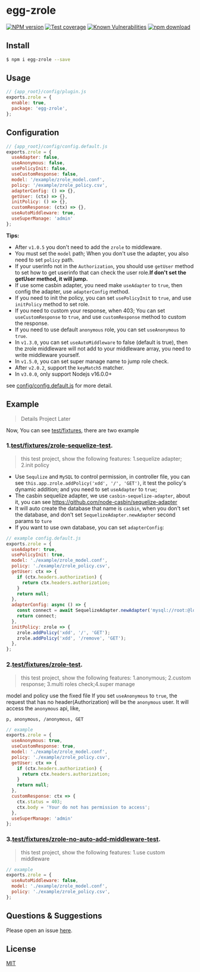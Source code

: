 # egg-zrole

[![NPM version][npm-image]][npm-url]
[![Test coverage][codecov-image]][codecov-url]
[![Known Vulnerabilities][snyk-image]][snyk-url]
[![npm download][download-image]][download-url]

[npm-image]: https://img.shields.io/npm/v/egg-zrole.svg?style=flat-square
[npm-url]: https://npmjs.org/package/egg-zrole
[codecov-image]: https://img.shields.io/codecov/c/github/klren0312/egg-zrole.svg?style=flat-square
[codecov-url]: https://codecov.io/github/klren0312/egg-zrole?branch=master
[snyk-image]: https://snyk.io/test/npm/egg-zrole/badge.svg?style=flat-square
[snyk-url]: https://snyk.io/test/npm/egg-zrole
[download-image]: https://img.shields.io/npm/dm/egg-zrole.svg?style=flat-square
[download-url]: https://npmjs.org/package/egg-zrole

<!--
Description here.
-->

## Install

```bash
$ npm i egg-zrole --save
```

## Usage

```js
// {app_root}/config/plugin.js
exports.zrole = {
  enable: true,
  package: 'egg-zrole',
};
```

## Configuration

```js
// {app_root}/config/config.default.js
exports.zrole = {
  useAdapter: false,
  useAnonymous: false,
  usePolicyInit: false,
  useCustomResponse: false,
  model: '/example/zrole_model.conf',
  policy: '/example/zrole_policy.csv',
  adapterConfig: () => {},
  getUser: (ctx) => {},
  initPolicy: () => {},
  customResponse: (ctx) => {},
  useAutoMiddleware: true,
  useSuperManage: 'admin'
};
```

**Tips:**

 - After `v1.0.5` you don't need to add the `zrole` to middleware.
 - You must set the `model` path; When you don't use the adapter, you also need to set `policy` path.
 - If your userinfo not in the `Authorization`, you should use `getUser` method to set how to get userinfo that can check the user role.**If don't set the getUser method, it will jump.**
 - If use some casbin adapter, you need make `useAdapter` to `true`, then config the adapter, use `adapterConfig` method.
 - If you need to init the policy, you can set `usePolicyInit` to `true`, and use `initPolicy` method to set role.
 - If you need to custom your response, when 403; You can set `useCustomResponse` to `true`, and use `customResponse` method to custom the response.
 - If you need to use default `anonymous` role, you can set `useAnonymous` to `true`.
 - In `v1.3.0`, you can set `useAutoMiddleware` to false (default is true), then the zrole middleware will not add to your middleware array, you need to write middleware yourself.
 - In `v1.5.0`, you can set super manage name to jump role check.
 - After `v2.0.2`, support the `keyMatch5` matcher.
 - In `v3.0.0`, only support Nodejs v16.0.0+

see [config/config.default.js](config/config.default.js) for more detail.

## Example
> Details Project Later

Now, You can see [test/fixtures](test/fixtures), there are two example

### 1.[test/fixtures/zrole-sequelize-test](test/fixtures/zrole-sequelize-test).
> this test project, show the following features: 
>1.sequelize adapter; 2.init policy

 - Use `Sequlize` and `MySQL` to control permission, in controller file, you can see `this.app.zrole.addPolicy('xdd', '/', 'GET')`, it test the policy's dynamic addition; and you need to set `useAdapter` to `true`;
 - The casbin sequelize adapter, we use `casbin-sequelize-adapter`, about it, you can see https://github.com/node-casbin/sequelize-adapter
 - It will auto create the database that name is `casbin`, when you don't set the database, and don't set `SequelizeAdapter.newAdapter` second params to `ture`
 - If you want to use own database, you can set `adapterConfig`:

```javascript
// example config.default.js
exports.zrole = {
  useAdapter: true,
  usePolicyInit: true,
  model: './example/zrole_model.conf',
  policy: './example/zrole_policy.csv',
  getUser: ctx => {
    if (ctx.headers.authorization) {
      return ctx.headers.authorization;
    }
    return null;
  },
  adapterConfig: async () => {
    const connect = await SequelizeAdapter.newAdapter('mysql://root:@localhost:3306/');
    return connect;
  },
  initPolicy: zrole => {
    zrole.addPolicy('xdd', '/', 'GET');
    zrole.addPolicy('xdd', '/remove', 'GET');
  },
};
```

### 2.[test/fixtures/zrole-test](test/fixtures/zrole-test).
> this test project, show the following features: 
>1.anonymous; 2.custom response; 3.multi roles check;4.super manage

model and policy use the fixed file
If you set `useAnonymous` to `true`, the request that has no header(Authorization) will be the `anonymous` user. It will access the `anonymous` api, like,
```
p, anonymous, /anonymous, GET
```

```javascript
// example
exports.zrole = {
  useAnonymous: true,
  useCustomResponse: true,
  model: './example/zrole_model.conf',
  policy: './example/zrole_policy.csv',
  getUser: ctx => {
    if (ctx.headers.authorization) {
      return ctx.headers.authorization;
    }
    return null;
  },
  customResponse: ctx => {
    ctx.status = 403;
    ctx.body = 'Your do not has permission to access';
  },
  useSuperManage: 'admin'
};
```

### 3.[test/fixtures/zrole-no-auto-add-middleware-test](test/fixtures/zrole-no-auto-add-middleware-test).
> this test project, show the following features: 
>1.use custom middleware


```javascript
// example
exports.zrole = {
  useAutoMiddleware: false,
  model: './example/zrole_model.conf',
  policy: './example/zrole_policy.csv',
};
```

## Questions & Suggestions

Please open an issue [here](https://github.com/klren0312/egg-zrole).

## License

[MIT](LICENSE)
